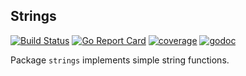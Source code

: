 Strings
-

[![Build Status](https://travis-ci.org/thepkg/strings.svg?branch=master)](https://travis-ci.org/thepkg/strings)
[![Go Report Card](https://goreportcard.com/badge/github.com/thepkg/strings)](https://goreportcard.com/report/github.com/thepkg/strings)
[![coverage](https://gocover.io/_badge/github.com/thepkg/strings)](https://gocover.io/github.com/thepkg/strings)
[![godoc](https://godoc.org/github.com/thepkg/strings?status.svg)](https://godoc.org/github.com/thepkg/strings)

Package `strings` implements simple string functions.
